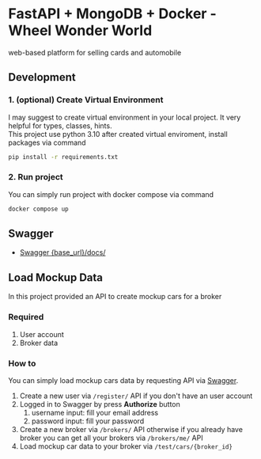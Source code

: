 # FastAPI + MongoDB + Docker - Wheel Wonder World

web-based platform for selling cards and automobile

## Development

### 1. (optional) Create Virtual Environment

I may suggest to create virtual environment in your local project. It very helpful for types, classes, hints.\
This project use python 3.10
after created virtual enviroment, install packages via command

```bash
pip install -r requirements.txt
```

### 2. Run project

You can simply run project with docker compose via command

```bash
docker compose up
```

## Swagger

- [Swagger {base_url}/docs/](http://localhost:8000/docs/)


## Load Mockup Data

In this project provided an API to create mockup cars for a broker

### Required

1. User account
2. Broker data

### How to

You can simply load mockup cars data by requesting API via [Swagger](http://localhost:8000/docs/).

1. Create a new user via `/register/` API if you don't have an user account
2. Logged in to Swagger by press **Authorize** button
   1. username input: fill your email address
   2. password input: fill your password
3. Create a new broker via `/brokers/` API otherwise if you already have broker you can get all your brokers via `/brokers/me/` API
4. Load mockup car data to your broker via `/test/cars/{broker_id}`
